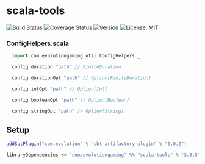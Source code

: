 # scala-tools
[![Build Status](https://github.com/evolution-gaming/scala-tools/workflows/CI/badge.svg)](https://github.com/evolution-gaming/scala-tools/actions?query=workflow%3ACI)
[![Coverage Status](https://coveralls.io/repos/evolution-gaming/scala-tools/badge.svg)](https://coveralls.io/r/evolution-gaming/scala-tools)
[![Version](https://img.shields.io/badge/version-click-blue)](https://evolution.jfrog.io/artifactory/api/search/latestVersion?g=com.evolutiongaming&a=scala-tools-actor_2.13&repos=public)
[![License: MIT](https://img.shields.io/badge/License-MIT-yellowgreen.svg)](https://opensource.org/licenses/MIT)

### ConfigHelpers.scala

```scala
  import com.evolutiongaming.util.ConfigHelpers._

  config duration "path" // FiniteDuration

  config durationOpt "path" // Option[FiniteDuration]

  config intOpt "path" // Option[Int]

  config booleanOpt "path" // Option[Boolean]

  config stringOpt "path" // Option[String]
```

## Setup

```scala
addSbtPlugin("com.evolution" % "sbt-artifactory-plugin" % "0.0.2")

libraryDependencies += "com.evolutiongaming" %% "scala-tools" % "3.0.5"
```
